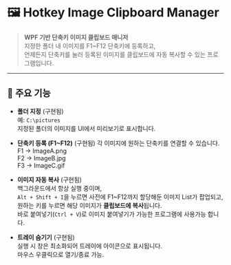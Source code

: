 # 🖼️ Hotkey Image Clipboard Manager

> **WPF 기반 단축키 이미지 클립보드 매니저**  
> 지정한 폴더 내 이미지를 F1~F12 단축키에 등록하고,  
> 언제든지 단축키를 눌러 등록된 이미지를 클립보드에 자동 복사할 수 있는 프로그램입니다.

---

## 📌 주요 기능

-  **폴더 지정** (구현됨)  
   예: `C:\pictures`  
   지정된 폴더의 이미지를 UI에서 미리보기로 표시합니다.

-  **단축키 등록 (F1~F12)** (구현됨)
   각 이미지에 원하는 단축키를 연결할 수 있습니다.   
     F1 → ImageA.png  
     F2 → ImageB.jpg  
     F3 → ImageC.gif 

-  **이미지 자동 복사** (구현됨)  
    백그라운드에서 항상 실행 중이며,  
     `Alt + Shift + I`을 누르면
    사전에 F1~F12까지 할당해둔 이미지 List가 팝업되고,  
    원하는 키를 누르면 해당 이미지가 **클립보드에 복사**됩니다.  
   바로 붙여넣기(`Ctrl + V`)로 이미지 붙여넣기가 가능한 프로그램에 사용가능 합니다.

-  **트레이 숨기기** (구현됨)  
   실행 시 창은 최소화되어 트레이에 아이콘으로 표시됩니다.  
   마우스 우클릭으로 열기/종료 가능.

